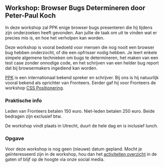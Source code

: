 <h2>Workshop: Browser Bugs Determineren door Peter-Paul Koch</h2>
<p>In deze workshop zal PPK enige browser bugs presenteren die hij tijdens zijn onderzoeken heeft gevonden. Aan jullie de taak om uit te vinden wat er precies mis is, en hoe het verholpen kan worden.</p>
<p>Deze workshop is vooral bedoeld voor mensen die nog nooit een browser bug hebben onderzocht, of die een opfrisser nodig hebben. Je leert enkele simpele algemene technieken om bugs te determineren, het maken van een test case zonder onnodige code, en het schrijven van een helder bug report dat bij browsermakers ingediend kan worden.</p>
<p><a href="https://www.quirksmode.org/about/">PPK</a> is een internationaal bekend spreker en schrijver. Bij ons is hij natuurlijk vooral bekend als oprichter van Fronteers. Eerder gaf hij voor Fronteers de workshop <a href="/nl/workshops-archief/css-positionering-peter-paul-koch">CSS Positionering</a>.</p>
<h3>Praktische info</h3>
<p>Leden van Fronteers betalen 150 euro. Niet-leden betalen 250 euro. Beide bedragen zijn exclusief btw.</p>
<p>De workshop vindt plaats in Utrecht, duurt de hele dag en is inclusief lunch.</p>
<h3>Opgave</h3>
<p>Voor deze workshop is nog geen (nieuwe) datum gepland. Mocht je geïnteresseerd zijn in de workshop, hou dan het <a href="/nl/activiteiten/">activiteiten overzicht</a> in de gaten of blijf op de hoogte via onze social media.</p>
